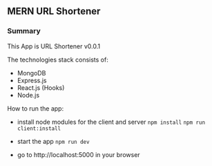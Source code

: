 ## MERN URL Shortener
### Summary 
This App is URL Shortener v0.0.1

The technologies stack consists of:
* MongoDB
* Express.js
* React.js (Hooks)
* Node.js

How to run the app:
* install node modules for the client and server
`npm install`
`npm run client:install`

* start the app
`npm run dev`

* go to http://localhost:5000 in your browser